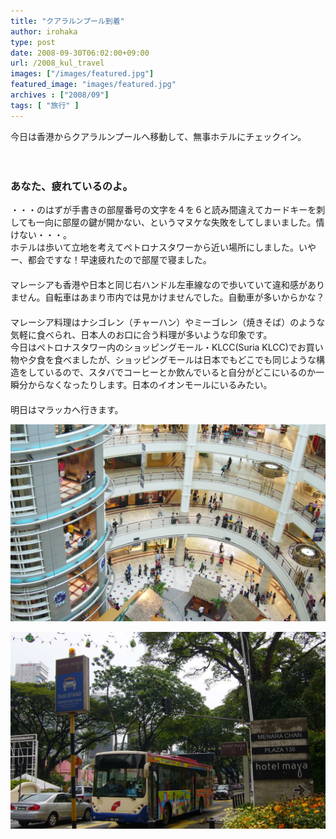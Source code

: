 ```yaml
---
title: "クアラルンプール到着"
author: irohaka
type: post
date: 2008-09-30T06:02:00+09:00
url: /2008_kul_travel
images: ["/images/featured.jpg"]
featured_image: "images/featured.jpg"
archives : ["2008/09"]
tags: [ "旅行" ]
---
```


今日は香港からクアラルンプールへ移動して、無事ホテルにチェックイン。 
<!--more-->
　  
### あなた、疲れているのよ。
・・・のはずが手書きの部屋番号の文字を４を６と読み間違えてカードキーを刺しても一向に部屋の鍵が開かない、というマヌケな失敗をしてしまいました。情けない・・・。  
ホテルは歩いて立地を考えてペトロナスタワーから近い場所にしました。いやー、都会ですな！早速疲れたので部屋で寝ました。  
　  
マレーシアも香港や日本と同じ右ハンドル左車線なので歩いていて違和感がありません。自転車はあまり市内では見かけませんでした。自動車が多いからかな？  
　  
マレーシア料理はナシゴレン（チャーハン）やミーゴレン（焼きそば）のような気軽に食べられ、日本人のお口に合う料理が多いような印象です。  
今日はペトロナスタワー内のショッピングモール・KLCC(Suria KLCC)でお買い物や夕食を食べましたが、ショッピングモールは日本でもどこでも同じような構造をしているので、スタバでコーヒーとか飲んでいると自分がどこにいるのか一瞬分からなくなったりします。日本のイオンモールにいるみたい。  
　  
明日はマラッカへ行きます。


![もうこれ何処かわからないな・・・。](images/2008_09kul_01.jpg)  

![左側通行は落ち着く。](images/2008_09kul_02.jpg)  